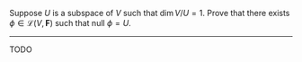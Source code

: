 Suppose $U$ is a subspace of $V$ such that $\dim V/U = 1$. Prove that there exists $\phi \in \mathcal L(V,\mathbf{F})$ such that $\text{null }\phi = U$.

---

TODO